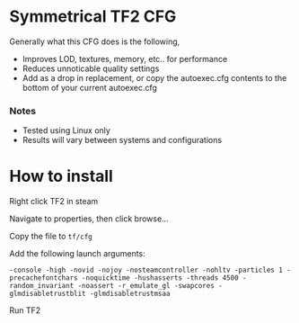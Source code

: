 # Symmetrical TF2 CFG
Generally what this CFG does is the following,
* Improves LOD, textures, memory, etc.. for performance
* Reduces unnoticable quality settings
* Add as a drop in replacement, or copy the autoexec.cfg contents to the bottom of your current autoexec.cfg
### Notes
* Tested using Linux only
* Results will vary between systems and configurations
# How to install
Right click TF2 in steam

Navigate to properties, then click browse...

Copy the file to ``tf/cfg``

Add the following launch arguments:

``-console -high -novid -nojoy -nosteamcontroller -nohltv -particles 1 -precachefontchars -noquicktime -hushasserts -threads 4500 -random_invariant -noassert -r_emulate_gl -swapcores -glmdisabletrustblit -glmdisabletrustmsaa``

Run TF2
